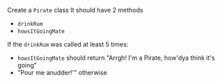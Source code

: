 Create a `Pirate` class
It should have 2 methods
+ `drinkRum`
+ `howsItGoingMate`

If the `drinkRum` was called at least 5 times:
+ `howsItGoingMate` should return "Arrgh! I'm a Pirate, how'dya think it's going"
+ "Pour me anudder!'" otherwise
